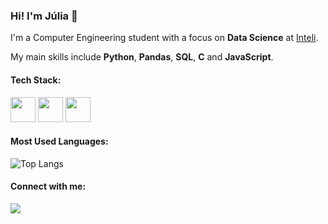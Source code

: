 ### Hi! I'm Júlia 👋

I'm a Computer Engineering student with a focus on **Data Science** at [Inteli](https://www.inteli.edu.br/).

My main skills include **Python**, **Pandas**, **SQL**, **C** and **JavaScript**.

#### Tech Stack:
<p align="left">
  <img src="https://cdn.jsdelivr.net/gh/devicons/devicon/icons/python/python-original.svg" height="40" width="40"/>
  <img src="https://cdn.jsdelivr.net/gh/devicons/devicon/icons/javascript/javascript-original.svg" height="40" width="40"/>
  <img src="https://cdn.jsdelivr.net/gh/devicons/devicon/icons/c/c-original.svg" height="40" width="40"/>

</p>

#### Most Used Languages:
![Top Langs](https://github-readme-stats.vercel.app/api/top-langs/?username=julialveszz&layout=compact&theme=dark)

#### Connect with me:
<a href="https://www.linkedin.com/in/júlia-alvesdejesus/">
    <img src="https://img.shields.io/badge/LinkedIn-0077B5?style=for-the-badge&logo=linkedin&logoColor=white"/>
</a>
